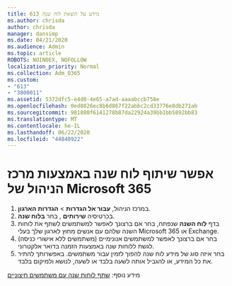 ```yaml
---
title: 613 מידע על הוצאת לוח שנה
ms.author: chrisda
author: chrisda
manager: dansimp
ms.date: 04/21/2020
ms.audience: Admin
ms.topic: article
ROBOTS: NOINDEX, NOFOLLOW
localization_priority: Normal
ms.collection: Adm_O365
ms.custom:
- "613"
- "3800011"
ms.assetid: 5372dfc5-e4d8-4e65-a7ad-aaaabccb758e
ms.openlocfilehash: 0ed8826ec8b6d867f22abbc2cd33776e8db271ab
ms.sourcegitcommit: 981880f6141278b87da22924a39bb1bb5892bb83
ms.translationtype: MT
ms.contentlocale: he-IL
ms.lasthandoff: 06/22/2020
ms.locfileid: "44840922"
---
```

# <a name="enable-calendar-sharing-using-the-microsoft-365-admin-center"></a>אפשר שיתוף לוח שנה באמצעות מרכז הניהול של Microsoft 365

1. במרכז הניהול, **עבור אל הגדרות**   >   **הגדרות הארגון**.
2. בכרטיסיה **שירותים** , בחר **בלוח שנה**.
3. בדף **לוח השנה** שנפתח, בחר אם ברצונך לאפשר למשתמשים לשתף את לוחות השנה שלהם עם אנשים מחוץ לארגון שלך בעלי Microsoft 365 או Exchange.
4. בחר אם ברצונך לאפשר למשתמשים אנונימיים (משתמשים ללא אישורי כניסה) לגשת ללוחות שנה באמצעות הזמנה בדואר אלקטרוני.
5. בחר איזה סוג של מידע לוח שנה להפוך לזמין עבור משתמשים. באפשרותך להתיר את כל המידע, או להגביל אותה לשעה בלבד או לשעה, לנושא ולמיקום בלבד.

מידע נוסף: [שתף לוחות שנה עם משתמשים חיצוניים](https://docs.microsoft.com/microsoft-365/admin/manage/share-calendars-with-external-users)
